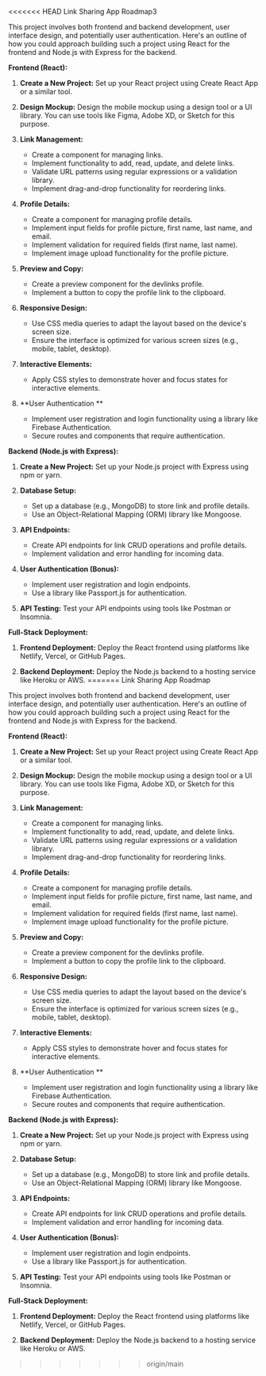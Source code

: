 <<<<<<< HEAD
Link Sharing App Roadmap3


This project involves both frontend and backend development, user interface design, and potentially user authentication. Here's an outline of how you could approach building such a project using React for the frontend and Node.js with Express for the backend.


**Frontend (React):**

1. **Create a New Project:** Set up your React project using Create React App or a similar tool.

2. **Design Mockup:** Design the mobile mockup using a design tool or a UI library. You can use tools like Figma, Adobe XD, or Sketch for this purpose.

3. **Link Management:**

   - Create a component for managing links.
   - Implement functionality to add, read, update, and delete links.
   - Validate URL patterns using regular expressions or a validation library.
   - Implement drag-and-drop functionality for reordering links.

4. **Profile Details:**

   - Create a component for managing profile details.
   - Implement input fields for profile picture, first name, last name, and email.
   - Implement validation for required fields (first name, last name).
   - Implement image upload functionality for the profile picture.

5. **Preview and Copy:**

   - Create a preview component for the devlinks profile.
   - Implement a button to copy the profile link to the clipboard.

6. **Responsive Design:**

   - Use CSS media queries to adapt the layout based on the device's screen size.
   - Ensure the interface is optimized for various screen sizes (e.g., mobile, tablet, desktop).

7. **Interactive Elements:**

   - Apply CSS styles to demonstrate hover and focus states for interactive elements.

8. **User Authentication **

   - Implement user registration and login functionality using a library like Firebase Authentication.
   - Secure routes and components that require authentication.

**Backend (Node.js with Express):**

1. **Create a New Project:** Set up your Node.js project with Express using npm or yarn.

2. **Database Setup:**

   - Set up a database (e.g., MongoDB) to store link and profile details.
   - Use an Object-Relational Mapping (ORM) library like Mongoose.

3. **API Endpoints:**

   - Create API endpoints for link CRUD operations and profile details.
   - Implement validation and error handling for incoming data.

4. **User Authentication (Bonus):**

   - Implement user registration and login endpoints.
   - Use a library like Passport.js for authentication.

5. **API Testing:** Test your API endpoints using tools like Postman or Insomnia.

**Full-Stack Deployment:**

1. **Frontend Deployment:** Deploy the React frontend using platforms like Netlify, Vercel, or GitHub Pages.

2. **Backend Deployment:** Deploy the Node.js backend to a hosting service like Heroku or AWS.
=======
Link Sharing App Roadmap

This project involves both frontend and backend development, user interface design, and potentially user authentication. Here's an outline of how you could approach building such a project using React for the frontend and Node.js with Express for the backend.


**Frontend (React):**

1. **Create a New Project:** Set up your React project using Create React App or a similar tool.

2. **Design Mockup:** Design the mobile mockup using a design tool or a UI library. You can use tools like Figma, Adobe XD, or Sketch for this purpose.

3. **Link Management:**

   - Create a component for managing links.
   - Implement functionality to add, read, update, and delete links.
   - Validate URL patterns using regular expressions or a validation library.
   - Implement drag-and-drop functionality for reordering links.

4. **Profile Details:**

   - Create a component for managing profile details.
   - Implement input fields for profile picture, first name, last name, and email.
   - Implement validation for required fields (first name, last name).
   - Implement image upload functionality for the profile picture.

5. **Preview and Copy:**

   - Create a preview component for the devlinks profile.
   - Implement a button to copy the profile link to the clipboard.

6. **Responsive Design:**

   - Use CSS media queries to adapt the layout based on the device's screen size.
   - Ensure the interface is optimized for various screen sizes (e.g., mobile, tablet, desktop).

7. **Interactive Elements:**

   - Apply CSS styles to demonstrate hover and focus states for interactive elements.

8. **User Authentication **

   - Implement user registration and login functionality using a library like Firebase Authentication.
   - Secure routes and components that require authentication.

**Backend (Node.js with Express):**

1. **Create a New Project:** Set up your Node.js project with Express using npm or yarn.

2. **Database Setup:**

   - Set up a database (e.g., MongoDB) to store link and profile details.
   - Use an Object-Relational Mapping (ORM) library like Mongoose.

3. **API Endpoints:**

   - Create API endpoints for link CRUD operations and profile details.
   - Implement validation and error handling for incoming data.

4. **User Authentication (Bonus):**

   - Implement user registration and login endpoints.
   - Use a library like Passport.js for authentication.

5. **API Testing:** Test your API endpoints using tools like Postman or Insomnia.

**Full-Stack Deployment:**

1. **Frontend Deployment:** Deploy the React frontend using platforms like Netlify, Vercel, or GitHub Pages.

2. **Backend Deployment:** Deploy the Node.js backend to a hosting service like Heroku or AWS.

>>>>>>> origin/main


